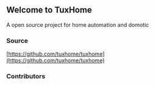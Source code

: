 ## Welcome to TuxHome

A open source project for home automation and domotic

### Source

[https://github.com/tuxhome/tuxhome](https://github.com/tuxhome/tuxhome)

### Contributors

